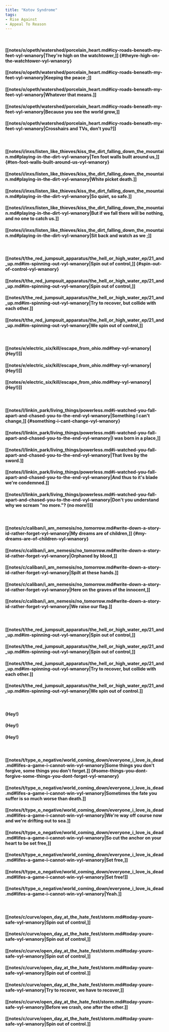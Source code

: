 ```yaml
---
title: "Kotov Syndrome"
tags:
- Rise Against
- Appeal To Reason
---
```

&nbsp;
#### [[notes/o/opeth/watershed/porcelain_heart.md#icy-roads-beneath-my-feet-vyl-wnanory|They're high on the watchtower,]] {#theyre-high-on-the-watchtower-vyl-wnanory}
#### [[notes/o/opeth/watershed/porcelain_heart.md#icy-roads-beneath-my-feet-vyl-wnanory|Keeping the peace ;]]
#### [[notes/o/opeth/watershed/porcelain_heart.md#icy-roads-beneath-my-feet-vyl-wnanory|Whatever that means.]]
#### [[notes/o/opeth/watershed/porcelain_heart.md#icy-roads-beneath-my-feet-vyl-wnanory|Because you see the world grow,]]
#### [[notes/o/opeth/watershed/porcelain_heart.md#icy-roads-beneath-my-feet-vyl-wnanory|Crosshairs and TVs, don't you?]]
&nbsp;
#### [[notes/i/inxs/listen_like_thieves/kiss_the_dirt_falling_down_the_mountain.md#playing-in-the-dirt-vyl-wnanory|Ten foot walls built around us,]] {#ten-foot-walls-built-around-us-vyl-wnanory}
#### [[notes/i/inxs/listen_like_thieves/kiss_the_dirt_falling_down_the_mountain.md#playing-in-the-dirt-vyl-wnanory|White picket death.]]
#### [[notes/i/inxs/listen_like_thieves/kiss_the_dirt_falling_down_the_mountain.md#playing-in-the-dirt-vyl-wnanory|So quiet, so safe.]]
#### [[notes/i/inxs/listen_like_thieves/kiss_the_dirt_falling_down_the_mountain.md#playing-in-the-dirt-vyl-wnanory|But if we fall there will be nothing, and no one to catch us.]]
#### [[notes/i/inxs/listen_like_thieves/kiss_the_dirt_falling_down_the_mountain.md#playing-in-the-dirt-vyl-wnanory|Sit back and watch as we ;]]
&nbsp;
#### [[notes/t/the_red_jumpsuit_apparatus/the_hell_or_high_water_ep/21_and_up.md#im-spinning-out-vyl-wnanory|Spin out of control,]] {#spin-out-of-control-vyl-wnanory}
#### [[notes/t/the_red_jumpsuit_apparatus/the_hell_or_high_water_ep/21_and_up.md#im-spinning-out-vyl-wnanory|Spin out of control,]]
#### [[notes/t/the_red_jumpsuit_apparatus/the_hell_or_high_water_ep/21_and_up.md#im-spinning-out-vyl-wnanory|Try to recover, but collide with each other.]]
#### [[notes/t/the_red_jumpsuit_apparatus/the_hell_or_high_water_ep/21_and_up.md#im-spinning-out-vyl-wnanory|We spin out of control,]]
&nbsp;
#### [[notes/e/electric_six/kill/escape_from_ohio.md#hey-vyl-wnanory|(Hey!)]]
#### [[notes/e/electric_six/kill/escape_from_ohio.md#hey-vyl-wnanory|(Hey!)]]
#### [[notes/e/electric_six/kill/escape_from_ohio.md#hey-vyl-wnanory|(Hey!)]]
&nbsp;
#### [[notes/l/linkin_park/living_things/powerless.md#i-watched-you-fall-apart-and-chased-you-to-the-end-vyl-wnanory|Something I can't change,]] {#something-i-cant-change-vyl-wnanory}
#### [[notes/l/linkin_park/living_things/powerless.md#i-watched-you-fall-apart-and-chased-you-to-the-end-vyl-wnanory|I was born in a place,]]
#### [[notes/l/linkin_park/living_things/powerless.md#i-watched-you-fall-apart-and-chased-you-to-the-end-vyl-wnanory|That lives by the sword.]]
#### [[notes/l/linkin_park/living_things/powerless.md#i-watched-you-fall-apart-and-chased-you-to-the-end-vyl-wnanory|And thus to it's blade we're condemned.]]
#### [[notes/l/linkin_park/living_things/powerless.md#i-watched-you-fall-apart-and-chased-you-to-the-end-vyl-wnanory|Don't you understand why we scream "no more."? (no more!)]]
&nbsp;
#### [[notes/c/caliban/i_am_nemesis/no_tomorrow.md#write-down-a-story-id-rather-forget-vyl-wnanory|My dreams are of children,]] {#my-dreams-are-of-children-vyl-wnanory}
#### [[notes/c/caliban/i_am_nemesis/no_tomorrow.md#write-down-a-story-id-rather-forget-vyl-wnanory|Orphaned by blood,]]
#### [[notes/c/caliban/i_am_nemesis/no_tomorrow.md#write-down-a-story-id-rather-forget-vyl-wnanory|Spilt at these hands.]]
#### [[notes/c/caliban/i_am_nemesis/no_tomorrow.md#write-down-a-story-id-rather-forget-vyl-wnanory|Here on the graves of the innocent,]]
#### [[notes/c/caliban/i_am_nemesis/no_tomorrow.md#write-down-a-story-id-rather-forget-vyl-wnanory|We raise our flag.]]
&nbsp;
#### [[notes/t/the_red_jumpsuit_apparatus/the_hell_or_high_water_ep/21_and_up.md#im-spinning-out-vyl-wnanory|Spin out of control,]]
#### [[notes/t/the_red_jumpsuit_apparatus/the_hell_or_high_water_ep/21_and_up.md#im-spinning-out-vyl-wnanory|Spin out of control,]]
#### [[notes/t/the_red_jumpsuit_apparatus/the_hell_or_high_water_ep/21_and_up.md#im-spinning-out-vyl-wnanory|Try to recover, but collide with each other.]]
#### [[notes/t/the_red_jumpsuit_apparatus/the_hell_or_high_water_ep/21_and_up.md#im-spinning-out-vyl-wnanory|We spin out of control.]]
&nbsp;
#### (Hey!)
#### (Hey!)
#### (Hey!)
&nbsp;
#### [[notes/t/type_o_negative/world_coming_down/everyone_i_love_is_dead.md#lifes-a-game-i-cannot-win-vyl-wnanory|Some things you don't forgive, some things you don't forget.]] {#some-things-you-dont-forgive-some-things-you-dont-forget-vyl-wnanory}
#### [[notes/t/type_o_negative/world_coming_down/everyone_i_love_is_dead.md#lifes-a-game-i-cannot-win-vyl-wnanory|Sometimes the fate you suffer is so much worse than death.]]
#### [[notes/t/type_o_negative/world_coming_down/everyone_i_love_is_dead.md#lifes-a-game-i-cannot-win-vyl-wnanory|We're way off course now and we're drifting out to sea.]]
#### [[notes/t/type_o_negative/world_coming_down/everyone_i_love_is_dead.md#lifes-a-game-i-cannot-win-vyl-wnanory|So cut the anchor on your heart to be set free,]]
#### [[notes/t/type_o_negative/world_coming_down/everyone_i_love_is_dead.md#lifes-a-game-i-cannot-win-vyl-wnanory|Set free,]]
#### [[notes/t/type_o_negative/world_coming_down/everyone_i_love_is_dead.md#lifes-a-game-i-cannot-win-vyl-wnanory|Set free!]]
#### [[notes/t/type_o_negative/world_coming_down/everyone_i_love_is_dead.md#lifes-a-game-i-cannot-win-vyl-wnanory|Yeah.]]
&nbsp;
#### [[notes/c/curve/open_day_at_the_hate_fest/storm.md#today-youre-safe-vyl-wnanory|Spin out of control,]]
#### [[notes/c/curve/open_day_at_the_hate_fest/storm.md#today-youre-safe-vyl-wnanory|Spin out of control,]]
#### [[notes/c/curve/open_day_at_the_hate_fest/storm.md#today-youre-safe-vyl-wnanory|Spin out of control,]]
#### [[notes/c/curve/open_day_at_the_hate_fest/storm.md#today-youre-safe-vyl-wnanory|Spin out of control.]]
#### [[notes/c/curve/open_day_at_the_hate_fest/storm.md#today-youre-safe-vyl-wnanory|Try to recover, we have to recover,]]
#### [[notes/c/curve/open_day_at_the_hate_fest/storm.md#today-youre-safe-vyl-wnanory|Before we crash, one after the other.]]
#### [[notes/c/curve/open_day_at_the_hate_fest/storm.md#today-youre-safe-vyl-wnanory|Spin out of control.]]

